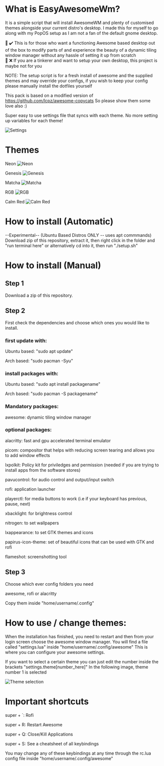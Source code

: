 # What is EasyAwesomeWm? 

It is a simple script that will install AwesomeWM and plenty of customised themes alongside your current distro's desktop. I made this for myself to go along with my PopOS setup as I am not a fan of the default gnome desktop.  

📝 ✔️ This is for those who want a functioning Awesome based desktop out of the box to modify parts of and experience the beauty of a dynamic tiling window manager without any hassle of setting it up from scratch\
📝 ❌ If you are a tinkerer and want to setup your own desktop, this project is maybe not for you

NOTE: The setup script is for a fresh install of awesome and the supplied themes and may override your configs, if you wish to keep your config please manually install the dotfiles yourself

This pack is based on a modified version of https://github.com/lcpz/awesome-copycats 
So please show them some love also :)

Super easy to use settings file that syncs with each theme. No more setting up variables for each theme!

![Settings](https://i.imgur.com/fi4JQkU.png)

# Themes

Neon
![Neon](https://i.imgur.com/6PHbEWn.jpg)

Genesis
![Genesis](https://i.imgur.com/FUH610d.png)

Matcha
![Matcha](https://i.imgur.com/cVMX0Sj.png)

RGB
![RGB](https://i.imgur.com/Q9gNjFt.png)

Calm Red
![Calm Red](https://i.imgur.com/YxiBQrq.png)

# How to install (Automatic)

--Experimental--
(Ubuntu Based Distros ONLY -- uses apt commmands) Download zip of this repository, extract it, then right click in the folder and "run terminal here" or alternatively cd into it, then run "./setup.sh"

# How to install (Manual)

## Step 1

Download a zip of this repository.

## Step 2

First check the dependencies and choose which ones you would like to install.

### first update with:

Ubuntu based: "sudo apt update"

Arch based: "sudo pacman -Syu" 

### install packages with:

Ubuntu based: "sudo apt install packagename"

Arch based: "sudo pacman -S packagename" 

### Mandatory packages:

awesome: dynamic tiling window manager

### optional packages:

alacritty: fast and gpu accelerated terminal emulator

picom: compositor that helps with reducing screen tearing and allows you to add window effects

lxpolkit: Policy kit for priviledges and permission (needed if you are trying to install apps from the software stores)

pavucontrol: for audio control and output/input switch

rofi: application launcher

playerctl: for media buttons to work (i.e if your keyboard has previous, pause, next)

xbacklight: for brightness control

nitrogen: to set wallpapers

lxappearance: to set GTK themes and icons

papirus-icon-theme: set of beautiful icons that can be used with GTK and rofi

flameshot: screenshotting tool

## Step 3

Choose which ever config folders you need

awesome, rofi or alacritty 

Copy them inside "home/username/.config"

# How to use / change themes:
When the installation has finished, you need to restart and then from your login screen choose the awesome window manager. You will find a file called "settings.lua" inside "home/username/.config/awesome"
This is where you can configure your awesome settings.

If you want to select a certain theme you can just edit the number inside the brackets "settings.theme[number_here]"
In the following image, theme number 1 is selected

![Theme selection](https://i.imgur.com/EI4Sf5l.png?1)

# Important shortcuts
super + `:  Rofi

super + R:  Restart Awesome

super + Q:  Close/Kill Applications

super + S:  See a cheatsheet of all keybindings

You may change any of these keybindings at any time through the rc.lua config file inside "home/username/.config/awesome"
